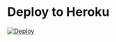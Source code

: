 # Deploy to Heroku

[![Deploy](https://www.herokucdn.com/deploy/button.svg)](https://dashboard.heroku.com/new?template=https://github.com/Tamilupdates/linkerxdeployer)

